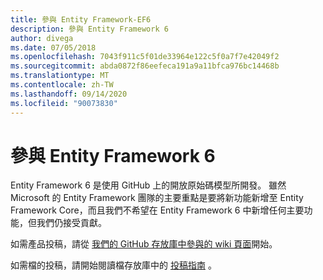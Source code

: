 ```yaml
---
title: 參與 Entity Framework-EF6
description: 參與 Entity Framework 6
author: divega
ms.date: 07/05/2018
ms.openlocfilehash: 7043f911c5f01de33964e122c5f0a7f7e42049f2
ms.sourcegitcommit: abda0872f86eefeca191a9a11bfca976bc14468b
ms.translationtype: MT
ms.contentlocale: zh-TW
ms.lasthandoff: 09/14/2020
ms.locfileid: "90073830"
---
```

# <a name="contribute-to-entity-framework-6"></a>參與 Entity Framework 6
Entity Framework 6 是使用 GitHub 上的開放原始碼模型所開發。 雖然 Microsoft 的 Entity Framework 團隊的主要重點是要將新功能新增至 Entity Framework Core，而且我們不希望在 Entity Framework 6 中新增任何主要功能，但我們仍接受貢獻。

如需產品投稿，請從 [我們的 GitHub 存放庫中參與的 wiki 頁面](https://github.com/aspnet/EntityFramework6/wiki/Contributing)開始。

如需檔的投稿，請開始閱讀檔存放庫中的 [投稿指南](https://github.com/dotnet/EntityFramework.Docs/blob/master/CONTRIBUTING.md) 。
